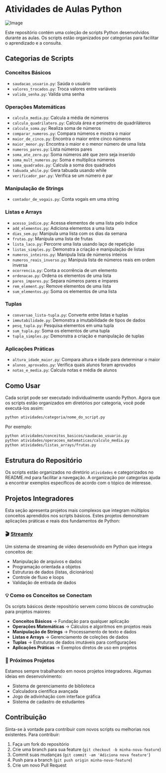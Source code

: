 # Atividades de Aulas Python

![Image](https://github.com/user-attachments/assets/96ffe3d6-8e92-4eb7-8e13-8f0395b5e8c2)

Este repositório contém uma coleção de scripts Python desenvolvidos durante as aulas. Os scripts estão organizados por categorias para facilitar o aprendizado e a consulta.

## Categorias de Scripts

### Conceitos Básicos

- `saudacao_usuario.py`: Saúda o usuário
- `valores_trocados.py`: Troca valores entre variáveis
- `valida_senha.py`: Valida uma senha

### Operações Matemáticas

- `calculo_media.py`: Calcula a média de números
- `calculo_quadrilatero.py`: Calcula área e perímetro de quadriláteros
- `calculo_soma.py`: Realiza soma de números
- `comparar_numeros.py`: Compara números e mostra o maior
- `maior_de_cinco.py`: Encontra o maior entre cinco números
- `maior_menor.py`: Encontra o maior e o menor número de uma lista
- `numeros_pares.py`: Lista números pares
- `soma_ate_zero.py`: Soma números até que zero seja inserido
- `soma_mult_numeros.py`: Soma e multiplica números
- `soma_quadrados.py`: Calcula a soma dos quadrados
- `tabuada_while.py`: Gera tabuada usando while
- `verificador_par.py`: Verifica se um número é par

### Manipulação de Strings

- `contador_de_vogais.py`: Conta vogais em uma string

### Listas e Arrays

- `acesso_indice.py`: Acessa elementos de uma lista pelo índice
- `add_elementos.py`: Adiciona elementos a uma lista
- `dias_sem.py`: Manipula uma lista com os dias da semana
- `frutas.py`: Manipula uma lista de frutas
- `lista_laco.py`: Percorre uma lista usando laço de repetição
- `listas_simples.py`: Demonstra a criação e manipulação de listas
- `numeros_inteiros.py`: Manipula lista de números inteiros
- `numeros_reais_inverso.py`: Manipula lista de números reais em ordem inversa
- `ocorrencia.py`: Conta a ocorrência de um elemento
- `ordenacao.py`: Ordena os elementos de uma lista
- `pares_impares.py`: Separa números pares e ímpares
- `rem_element.py`: Remove elementos de uma lista
- `sum_elementos.py`: Soma os elementos de uma lista

### Tuplas

- `conversao_lista-tupla.py`: Converte entre listas e tuplas
- `immutabilidade.py`: Demonstra a imutabilidade de tipos de dados
- `pesq_tupla.py`: Pesquisa elementos em uma tupla
- `sum_tupla.py`: Soma os elementos de uma tupla
- `tupla_simples.py`: Demonstra a criação e manipulação de tuplas

### Aplicações Práticas

- `altura_idade_maior.py`: Compara altura e idade para determinar o maior
- `alunos_aprovados.py`: Verifica quais alunos foram aprovados
- `notas_e_media.py`: Calcula notas e média de alunos

## Como Usar

Cada script pode ser executado individualmente usando Python. Agora que os scripts estão organizados em diretórios por categoria, você pode executá-los assim:

```bash
python atividades/categoria/nome_do_script.py
```

Por exemplo:

```bash
python atividades/conceitos_basicos/saudacao_usuario.py
python atividades/operacoes_matematicas/calculo_media.py
python atividades/listas_arrays/frutas.py
```

## Estrutura do Repositório

Os scripts estão organizados no diretório `atividades` e categorizados no README.md para facilitar a navegação. A organização por categorias ajuda a encontrar exemplos específicos de acordo com o tópico de interesse.

## Projetos Integradores

Esta seção apresenta projetos mais complexos que integram múltiplos conceitos aprendidos nos scripts básicos. Estes projetos demonstram aplicações práticas e reais dos fundamentos de Python:

### 🎬 [Streamly](https://github.com/charlles-augusto/Streamly)

Um sistema de streaming de vídeo desenvolvido em Python que integra conceitos de:

- Manipulação de arquivos e dados
- Programação orientada a objetos
- Estruturas de dados (listas, dicionários)
- Controle de fluxo e loops
- Validação de entrada de dados

### 💡 Como os Conceitos se Conectam

Os scripts básicos deste repositório servem como blocos de construção para projetos maiores:

- **Conceitos Básicos** → Fundação para qualquer aplicação
- **Operações Matemáticas** → Cálculos e algoritmos em projetos reais
- **Manipulação de Strings** → Processamento de texto e dados
- **Listas e Arrays** → Gerenciamento de coleções de dados
- **Tuplas** → Estruturas de dados imutáveis para configurações
- **Aplicações Práticas** → Exemplos diretos de uso em projetos

### 🚀 Próximos Projetos

Estamos sempre trabalhando em novos projetos integradores. Algumas ideias em desenvolvimento:

- Sistema de gerenciamento de biblioteca
- Calculadora científica avançada
- Jogo de adivinhação com interface gráfica
- Sistema de cadastro de estudantes

## Contribuição

Sinta-se à vontade para contribuir com novos scripts ou melhorias nos existentes. Para contribuir:

1. Faça um fork do repositório
2. Crie uma branch para sua feature (`git checkout -b minha-nova-feature`)
3. Commit suas mudanças (`git commit -am 'Adiciona nova feature'`)
4. Push para a branch (`git push origin minha-nova-feature`)
5. Crie um novo Pull Request
